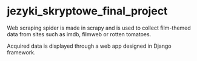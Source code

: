 # jezyki_skryptowe_final_project
Web scraping spider is made in scrapy and is used to collect film-themed data from sites such as imdb, filmweb or rotten tomatoes.

Acquired data is displayed through a web app designed in Django framework.